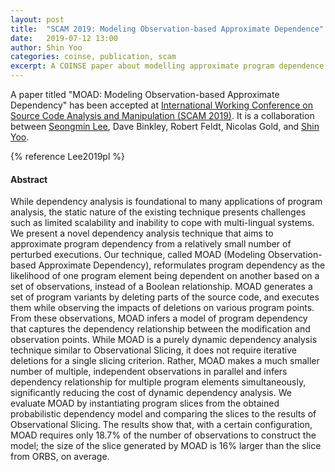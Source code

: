 ```yaml
---
layout: post
title:  "SCAM 2019: Modeling Observation-based Approximate Dependence"
date:   2019-07-12 13:00
author: Shin Yoo
categories: coinse, publication, scam
excerpt: A COINSE paper about modelling approximate program dependence has been accepted at SCAM 2019.
---
```


A paper titled "MOAD: Modeling Observation-based Approximate Dependency" has been accepted at [International Working Conference on Source Code Analysis and Manipulation (SCAM 2019)](https://ieee-scam.org/2019). It is a collaboration between [Seongmin Lee](/members/seongmin), Dave Binkley, Robert Feldt, Nicolas Gold, and [Shin Yoo](/members/shin.yoo). 

{% reference Lee2019pl %}

<h4>Abstract</h4>

While dependency analysis is foundational to many applications of program analysis, the static nature of the existing technique presents challenges such as limited scalability and inability to cope with multi-lingual systems. We present a novel dependency analysis technique that aims to approximate program dependency from a relatively small number of perturbed executions. Our technique, called MOAD (Modeling Observation-based Approximate Dependency), reformulates program dependency as the likelihood of one program element being dependent on another based on a set of observations, instead of a Boolean relationship. MOAD generates a set of program variants by deleting parts of the source code, and executes them while observing the impacts of deletions on various program points. From these observations, MOAD infers a model of program dependency that captures the dependency relationship between the modification and observation points. While MOAD is a purely dynamic dependency analysis technique similar to Observational Slicing, it does not require iterative deletions for a single slicing criterion. Rather, MOAD makes a much smaller number of multiple, independent observations in parallel and infers dependency relationship for multiple program elements simultaneously, significantly reducing the cost of dynamic dependency analysis. We evaluate MOAD by instantiating program slices from the obtained probabilistic dependency model and comparing the slices to the results of Observational Slicing. The results show that, with a certain configuration, MOAD requires only 18.7% of the number of observations to construct the model; the size of the slice generated by MOAD is 16% larger than the slice from ORBS, on average.
